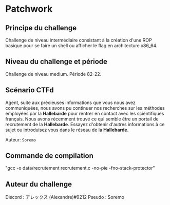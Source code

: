 # Patchwork

## Principe du challenge
Challenge de niveau intermédiaire consistant à la création d'une ROP basique pour se faire un shell ou afficher le flag en architecture x86_64.

## Niveau du challenge et période 
Challenge de niveau medium. Période 82-22.

## Scénario CTFd
Agent, suite aux précieuses informations que vous nous avez communiquées, nous avons pu continuer nos recherches sur les méthodes employées par la **Hallebarde** pour rentrer en contact avec les scientifiques français. Nous avons récemment trouvé ce qui semble être un portail de recrutement de la **Hallebarde**. Essayez d'obtenir d'autres informations à ce sujet ou introduisez vous dans le réseau de la **Hallebarde**.

Auteur: `Soremo`

## Commande de compilation 
"gcc -o data/recrutement recrutement.c -no-pie -fno-stack-protector"

## Auteur du challenge
Discord : アレックス (Alexandre)#9212 
Pseudo : Soremo
